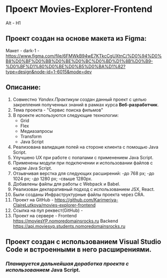 # Проект Movies-Explorer-Frontend
Alt - H1
## Проект создан на основе макета из Figma:
   Макет - dark-1 - https://www.figma.com/file/6FMWkB94wE7KTkcCgUXtnC/%D0%94%D0%B8%D0%BF%D0%BB%D0%BE%D0%BC%D0%BD%D1%8B%D0%B9-%D0%BF%D1%80%D0%BE%D0%B5%D0%BA%D1%82?type=design&node-id=1-6015&mode=dev

## Описание:
1. Совместно *Yandex.Практикум* создан данный проект с целью закрепления полученных знаний в рамках курса **Веб-разработчик**.
2. Тема проекта - "Сервис поиска фильмов"
3. В проекте используются следующие технологии:
   - Grid
   - Flex
   - Медиазапросы
   - Transform
   - Java Script
4. Реализована валидация полей на стороне клиента с помощью Java Script.
5. Улучшено UX при работе с попапами с применением Java Script.
6. Применены модули при подключении и использовании файлов с кодом Java Script.
7. Отзывчивая верстка для следующих расширений:
    -до 768 px;
    -до 1024 px;
    -до 1280 px;
    -свыше 1280px.
9. Добавлены файлы для работы с Webpack и Babel.
10. Реализован декларативный подход с использованием JSX, React.
11. Были созданы Инфраструктурные файлы проекта через CRA.
12. Проект на GitHub - https://github.com/Karimeriya-ClaireLutkova/movies-explorer-frontend
13. Ссылка на пул реквест(GitHub) - 
14. Проект на сервере - Frontend https://moviesYP.nomoredomainsrocks.ru
                        Backend https://api.moviesyp.students.nomoredomainsrocks.ru
   
## Проект создан с использованием Visual Studio Code и встроенными в него расширениями.

### *Планируется дальнейшая доработка проекта с использованием* **Java Script**.
